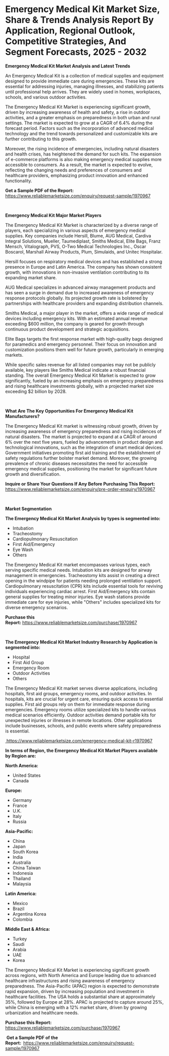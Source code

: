 <p><h1>Emergency Medical Kit Market Size, Share & Trends Analysis Report By Application, Regional Outlook, Competitive Strategies, And Segment Forecasts, 2025 - 2032</h1></p><p><strong>Emergency Medical Kit Market Analysis and Latest Trends</strong></p>
<p><p>An Emergency Medical Kit is a collection of medical supplies and equipment designed to provide immediate care during emergencies. These kits are essential for addressing injuries, managing illnesses, and stabilizing patients until professional help arrives. They are widely used in homes, workplaces, schools, and various outdoor activities.</p><p>The Emergency Medical Kit Market is experiencing significant growth, driven by increasing awareness of health and safety, a rise in outdoor activities, and a greater emphasis on preparedness in both urban and rural settings. The market is expected to grow at a CAGR of 6.4% during the forecast period. Factors such as the incorporation of advanced medical technology and the trend towards personalized and customizable kits are further contributing to this growth. </p><p>Moreover, the rising incidence of emergencies, including natural disasters and health crises, has heightened the demand for such kits. The expansion of e-commerce platforms is also making emergency medical supplies more accessible to consumers. As a result, the market is expected to evolve, reflecting the changing needs and preferences of consumers and healthcare providers, emphasizing product innovation and enhanced functionality.</p></p>
<p><strong>Get a Sample PDF of the Report:&nbsp;</strong> <a href="https://www.reliablemarketsize.com/enquiry/request-sample/1970967?utm_campaign=1133&utm_medium=2&utm_source=Github&utm_content=ia&utm_term=13042025&utm_id=emergency-medical-kit">https://www.reliablemarketsize.com/enquiry/request-sample/1970967</a></p>
<p>&nbsp;</p>
<p><strong>Emergency Medical Kit Major Market Players</strong></p>
<p><p>The Emergency Medical Kit Market is characterized by a diverse range of players, each specializing in various aspects of emergency medical supplies. Key companies include Hersill, Blume, AUG Medical, Cardiva Integral Solutions, Mueller, Taumediplast, Smiths Medical, Elite Bags, Franz Mensch, Vitalograph, PVS, O-Two Medical Technologies Inc., Oscar Boscarol, Marshall Airway Products, Plum, Simulaids, and Unitec Hospitalar.</p><p>Hersill focuses on respiratory medical devices and has established a strong presence in Europe and Latin America. The company has shown consistent growth, with innovations in non-invasive ventilation contributing to its expanding market share.</p><p>AUG Medical specializes in advanced airway management products and has seen a surge in demand due to increased awareness of emergency response protocols globally. Its projected growth rate is bolstered by partnerships with healthcare providers and expanding distribution channels.</p><p>Smiths Medical, a major player in the market, offers a wide range of medical devices including emergency kits. With an estimated annual revenue exceeding $600 million, the company is geared for growth through continuous product development and strategic acquisitions.</p><p>Elite Bags targets the first response market with high-quality bags designed for paramedics and emergency personnel. Their focus on innovation and customization positions them well for future growth, particularly in emerging markets.</p><p>While specific sales revenue for all listed companies may not be publicly available, key players like Smiths Medical indicate a robust financial standing. The overall Emergency Medical Kit Market is expected to grow significantly, fueled by an increasing emphasis on emergency preparedness and rising healthcare investments globally, with a projected market size exceeding $2 billion by 2028.</p></p>
<p>&nbsp;</p>
<p><strong>What Are The Key Opportunities For Emergency Medical Kit Manufacturers?</strong></p>
<p><p>The Emergency Medical Kit market is witnessing robust growth, driven by increasing awareness of emergency preparedness and rising incidences of natural disasters. The market is projected to expand at a CAGR of around 6% over the next five years, fueled by advancements in product design and technological innovations, such as the integration of smart medical devices. Government initiatives promoting first aid training and the establishment of safety regulations further bolster market demand. Moreover, the growing prevalence of chronic diseases necessitates the need for accessible emergency medical supplies, positioning the market for significant future growth and diversification.</p></p>
<p><strong>Inquire or Share Your Questions If Any Before Purchasing This Report:</strong> <a href="https://www.reliablemarketsize.com/enquiry/pre-order-enquiry/1970967?utm_campaign=1133&utm_medium=2&utm_source=Github&utm_content=ia&utm_term=13042025&utm_id=emergency-medical-kit">https://www.reliablemarketsize.com/enquiry/pre-order-enquiry/1970967</a></p>
<p>&nbsp;</p>
<p><strong>Market Segmentation</strong></p>
<p><strong>The Emergency Medical Kit Market Analysis by types is segmented into:</strong></p>
<p><ul><li>Intubation</li><li>Tracheostomy</li><li>Cardiopulmonary Resuscitation</li><li>First Aid/Emergency</li><li>Eye Wash</li><li>Others</li></ul></p>
<p><p>The Emergency Medical Kit market encompasses various types, each serving specific medical needs. Intubation kits are designed for airway management in emergencies. Tracheostomy kits assist in creating a direct opening in the windpipe for patients needing prolonged ventilation support. Cardiopulmonary resuscitation (CPR) kits include essential tools for reviving individuals experiencing cardiac arrest. First Aid/Emergency kits contain general supplies for treating minor injuries. Eye wash stations provide immediate care for eye injuries, while "Others" includes specialized kits for diverse emergency scenarios.</p></p>
<p><strong>Purchase this Report:&nbsp;</strong><a href="https://www.reliablemarketsize.com/purchase/1970967?utm_campaign=1133&utm_medium=2&utm_source=Github&utm_content=ia&utm_term=13042025&utm_id=emergency-medical-kit">https://www.reliablemarketsize.com/purchase/1970967</a></p>
<p>&nbsp;</p>
<p><strong>The Emergency Medical Kit Market Industry Research by Application is segmented into:</strong></p>
<p><ul><li>Hospital</li><li>First Aid Group</li><li>Emergency Room</li><li>Outdoor Activities</li><li>Others</li></ul></p>
<p><p>The Emergency Medical Kit market serves diverse applications, including hospitals, first aid groups, emergency rooms, and outdoor activities. In hospitals, kits are crucial for urgent care, ensuring quick access to essential supplies. First aid groups rely on them for immediate response during emergencies. Emergency rooms utilize specialized kits to handle various medical scenarios efficiently. Outdoor activities demand portable kits for unexpected injuries or illnesses in remote locations. Other applications include businesses, schools, and public events where safety preparedness is essential.</p></p>
<p><a href="https://www.reliablemarketsize.com/emergency-medical-kit-r1970967?utm_campaign=1133&utm_medium=2&utm_source=Github&utm_content=ia&utm_term=13042025&utm_id=emergency-medical-kit">&nbsp;https://www.reliablemarketsize.com/emergency-medical-kit-r1970967</a></p>
<p><strong>In terms of Region, the Emergency Medical Kit Market Players available by Region are:</strong></p>
<p>
    <p> <strong> North America: </strong>
        <ul>
            <li>United States</li>
            <li>Canada</li>
        </ul>
        </p> 
    <p> <strong> Europe: </strong>
        <ul>
            <li>Germany</li>
            <li>France</li>
            <li>U.K.</li>
            <li>Italy</li>
            <li>Russia</li>
        </ul>
        </p> 
    <p> <strong> Asia-Pacific: </strong>
        <ul>
            <li>China</li>
            <li>Japan</li>
            <li>South Korea</li>
            <li>India</li>
            <li>Australia</li>
            <li>China Taiwan</li>
            <li>Indonesia</li>
            <li>Thailand</li>
            <li>Malaysia</li>
        </ul>
        </p> 
    <p> <strong> Latin America: </strong>
        <ul>
            <li>Mexico</li>
            <li>Brazil</li>
            <li>Argentina Korea</li>
            <li>Colombia</li>
        </ul>
        </p> 
    <p> <strong> Middle East & Africa: </strong>
        <ul>
            <li>Turkey</li>
            <li>Saudi</li>
            <li>Arabia</li>
            <li>UAE</li>
            <li>Korea</li>
        </ul>
    </p>
    </p>
<p><p>The Emergency Medical Kit Market is experiencing significant growth across regions, with North America and Europe leading due to advanced healthcare infrastructures and rising awareness of emergency preparedness. The Asia-Pacific (APAC) region is expected to demonstrate rapid expansion, driven by increasing population and investment in healthcare facilities. The USA holds a substantial share at approximately 35%, followed by Europe at 28%. APAC is projected to capture around 25%, while China is emerging with a 12% market share, driven by growing urbanization and healthcare needs.</p></p>
<p><strong>Purchase this Report: </strong><a href="https://www.reliablemarketsize.com/purchase/1970967?utm_campaign=1133&utm_medium=2&utm_source=Github&utm_content=ia&utm_term=13042025&utm_id=emergency-medical-kit">https://www.reliablemarketsize.com/purchase/1970967</a></p>
<p>&nbsp;<strong>Get a Sample PDF of the Report:&nbsp;&nbsp;</strong><a href="https://www.reliablemarketsize.com/enquiry/request-sample/1970967?utm_campaign=1133&utm_medium=2&utm_source=Github&utm_content=ia&utm_term=13042025&utm_id=emergency-medical-kit">https://www.reliablemarketsize.com/enquiry/request-sample/1970967</a></p>
<p><strong></strong></p>
<p><p></p><p></p><p></p></p>